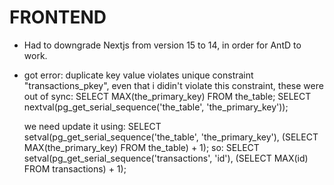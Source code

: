 # FRONTEND

- Had to downgrade Nextjs from version 15 to 14, in order for AntD to work.

- got  error: duplicate key value violates unique constraint "transactions_pkey", even that i didin't
  violate this constraint, these were out of sync:
  SELECT MAX(the_primary_key) FROM the_table;
  SELECT nextval(pg_get_serial_sequence('the_table', 'the_primary_key'));

  we need update it using:
  SELECT setval(pg_get_serial_sequence('the_table', 'the_primary_key'), (SELECT MAX(the_primary_key) FROM the_table) + 1);
  so:
  SELECT setval(pg_get_serial_sequence('transactions', 'id'), (SELECT MAX(id) FROM transactions) + 1);
